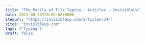 ```yaml
---
title: "The Perils of File Typing - Articles - InvisibleUp"
date: 2021-08-23T20:02:08+0000
itemurl: "https://invisibleup.com/articles/34/"
sites: "invisibleup.com"
tags: ["typing"]
draft: false
---
```

